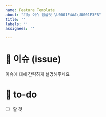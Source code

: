 ```yaml
---
name: Feature Template
about: "기능 이슈 템플릿 \U0001F4AA\U0001F3FB"
title: ''
labels: ''
assignees: ''

---
```


# 👀 이슈 (issue)

이슈에 대해 간략하게 설명해주세요

# 🚀 to-do

<!-- 진행할 작업에 대해 적어주세요 -->

- [ ] 할 것
